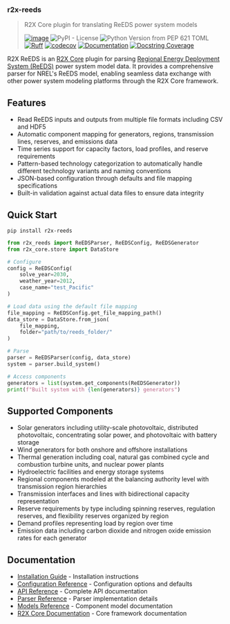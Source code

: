 ### r2x-reeds
> R2X Core plugin for translating ReEDS power system models
>
> [![image](https://img.shields.io/pypi/v/r2x-reeds.svg)](https://pypi.python.org/pypi/r2x-reeds)
> ![PyPI - License](https://img.shields.io/pypi/l/r2x-reeds)
> ![Python Version from PEP 621 TOML](https://img.shields.io/python/required-version-toml?tomlFilePath=https%3A%2F%2Fraw.githubusercontent.com%2FNREL%2Fr2x-reeds%2Frefs%2Fheads%2Fmain%2Fpyproject.toml)
> [![Ruff](https://img.shields.io/endpoint?url=https://raw.githubusercontent.com/astral-sh/ruff/main/assets/badge/v2.json)](https://github.com/astral-sh/ruff)
> [![codecov](https://codecov.io/gh/NREL/r2x-reeds/branch/main/graph/badge.svg)](https://codecov.io/gh/NREL/r2x-reeds)
> [![Documentation](https://github.com/NREL/r2x-reeds/actions/workflows/docs.yaml/badge.svg?branch=main)](https://nrel.github.io/r2x-reeds/)
> [![Docstring Coverage](https://nrel.github.io/r2x-reeds/_static/docstr_coverage_badge.svg)](https://nrel.github.io/r2x-reeds/)

R2X ReEDS is an [R2X Core](https://github.com/NREL/r2x-core) plugin for parsing [Regional Energy Deployment System (ReEDS)](https://github.com/NREL/ReEDS-2.0) power system model data. It provides a comprehensive parser for NREL's ReEDS model, enabling seamless data exchange with other power system modeling platforms through the R2X Core framework.

## Features

- Read ReEDS inputs and outputs from multiple file formats including CSV and HDF5
- Automatic component mapping for generators, regions, transmission lines, reserves, and emissions data
- Time series support for capacity factors, load profiles, and reserve requirements
- Pattern-based technology categorization to automatically handle different technology variants and naming conventions
- JSON-based configuration through defaults and file mapping specifications
- Built-in validation against actual data files to ensure data integrity

## Quick Start

```console
pip install r2x-reeds
```

```python
from r2x_reeds import ReEDSParser, ReEDSConfig, ReEDSGenerator
from r2x_core.store import DataStore

# Configure
config = ReEDSConfig(
    solve_year=2030,
    weather_year=2012,
    case_name="test_Pacific"
)

# Load data using the default file mapping
file_mapping = ReEDSConfig.get_file_mapping_path()
data_store = DataStore.from_json(
    file_mapping,
    folder="path/to/reeds_folder/"
)

# Parse
parser = ReEDSParser(config, data_store)
system = parser.build_system()

# Access components
generators = list(system.get_components(ReEDSGenerator))
print(f"Built system with {len(generators)} generators")
```

## Supported Components

- Solar generators including utility-scale photovoltaic, distributed photovoltaic, concentrating solar power, and photovoltaic with battery storage
- Wind generators for both onshore and offshore installations
- Thermal generation including coal, natural gas combined cycle and combustion turbine units, and nuclear power plants
- Hydroelectric facilities and energy storage systems
- Regional components modeled at the balancing authority level with transmission region hierarchies
- Transmission interfaces and lines with bidirectional capacity representation
- Reserve requirements by type including spinning reserves, regulation reserves, and flexibility reserves organized by region
- Demand profiles representing load by region over time
- Emission data including carbon dioxide and nitrogen oxide emission rates for each generator

## Documentation

- [Installation Guide](docs/source/install.md) - Installation instructions
- [Configuration Reference](docs/source/references/configuration.md) - Configuration options and defaults
- [API Reference](docs/source/references/api.md) - Complete API documentation
- [Parser Reference](docs/source/references/parser.md) - Parser implementation details
- [Models Reference](docs/source/references/models.md) - Component model documentation
- [R2X Core Documentation](https://github.com/NREL/r2x-core) - Core framework documentation
